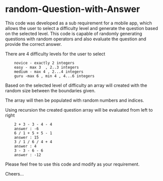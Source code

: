 # random-Question-with-Answer

This code was developed as a sub requirement for a mobile app, which allows the user to select a difficulty level and generate the question based on the selected level.
This code is capable of randomly generating questions with random operators and also evaluate the question and provide the correct answer.


There are 4 difficulty levels for the user to select

	 	novice - exactly 2 integers
		easy - max 3  , 2..3 integers
		medium - max 4 , 2...4 integers
		guru -max 6 , min 4 , 4...6 integers
		
Based on the selected level of difficulty an array will created with the random size between the boundaries given.

The array will then be populated with random numbers and indices.

Using recursion the created question array will be evaluated from left to right

		2 + 3 - 3 - 4 - 4 
		answer : -6
		6 / 1 + 5 + 5 - 1 
		answer : 15
		3 / 1 / 6 / 4 + 4 
		answer : 4
		3 - 3 - 6 - 6 
		answer : -12
		 
Please feel free to use this code and modify as your requirement.

Cheers...
		
